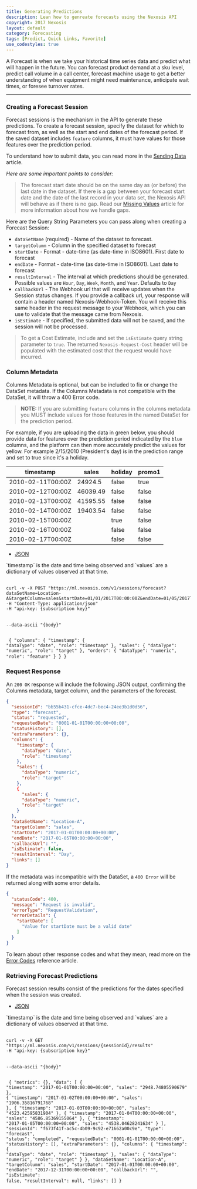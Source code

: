 ```yaml
---
title: Generating Predictions
description: Lean how to genreate forecasts using the Nexosis API
copyright: 2017 Nexosis 
layout: default
category: Forecasting
tags: [Predict, Quick Links, Favorite]
use_codestyles: true
---
```


A Forecast is when we take your historical time series data and predict what will happen in the future. You can forecast product demand at a sku level, predict call volume in a call center, forecast machine usage to get a better understanding of when equipment might need maintenance, anticipate wait times, or foresee turnover rates.

-----

### Creating a Forecast Session
Forecast sessions is the mechanism in the API to generate these predictions. To create a forecast session, specify the dataset for which to forecast from, as well as the start and end dates of the forecast period. If the saved dataset includes `feature` columns, it must have values for those features over the prediction period.

To understand how to submit data, you can read more in the [Sending Data](/guides/sendingdata) article.

*Here are some important points to consider:*
> The forecast start date should be on the same day as (or before) the last date in the dataset. If there is a gap between your forecast start date and the date of the last record in your data set, the Nexosis API will behave as if there is no gap. Read our [Missing Values](/guides/missingvalues) article for more information about how we handle gaps.


Here are the Query String Parameters you can pass along when creating a Forecast Session:
* `dataSetName` (required) - Name of the dataset to forecast. 
* `targetColumn` - Column in the specified dataset to forecast
* `startDate` - Format - date-time (as date-time in ISO8601). First date to forecast
* `endDate` - Format - date-time (as date-time in ISO8601). Last date to forecast
* `resultInterval` - The interval at which predictions should be generated. Possible values are `Hour`, `Day`, `Week`, `Month`, and `Year`. Defaults to `Day`
* `callbackUrl` - The Webhook url that will receive updates when the Session status changes. If you provide a callback url, your response will contain a header named Nexosis-Webhook-Token. You will receive this same header in the request message to your Webhook, which you can use to validate that the message came from Nexosis.
* `isEstimate` - If specified, the submitted data will not be saved, and the session will not be processed. 

> To get a Cost Estimate, include and set the `isEstimate` query string parameter to `true`. The returned `Nexosis-Request-Cost` header will be populated with the estimated cost that the request would have incurred.

### Column Metadata

Columns Metadata is optional, but can be included to fix or change the DataSet metadata. If the Columns Metadata is not compatible with the DataSet, it will throw a 400 Error code. 

> <b>NOTE:</b> If you are submitting `feature` columns in the columns metadata you MUST include values for those features in the named DataSet for the prediction period.

For example, if you are uploading the data in green below, you should provide data for features over the prediction period indicated by the `blue` columns, and the platform can then more accurately predict the values for yellow. For example 2/15/2010 (President's day) is in the prediction range and set to true since it's a holiday.

<table class="table table-bordered mb20">
    <thead>
        <tr>
            <th>timestamp</th>
            <th>sales</th>
            <th>holiday</th>
            <th>promo1</th>
        </tr>
    </thead>
    <tbody>
        <tr class="success">
            <td>2010-02-11T00:00Z</td>
            <td class="right">24924.5</td>
            <td>false</td>
            <td>true</td>
        </tr>
        <tr class="success">
            <td>2010-02-12T00:00Z</td>
            <td class="right">46039.49</td>
            <td>false</td>
            <td>false</td>
        </tr>
        <tr class="success">
            <td>2010-02-13T00:00Z</td>
            <td class="right">41595.55</td>
            <td>false</td>
            <td>false</td>
        </tr>
        <tr class="success">
            <td>2010-02-14T00:00Z</td>
            <td class="right">19403.54</td>
            <td>false</td>
            <td>false</td>
        </tr>
        <tr class="info">
            <td>2010-02-15T00:00Z</td>
            <td class="warning"></td>
            <td>true</td>
            <td>false</td>
        </tr>
        <tr class="info">
            <td>2010-02-16T00:00Z</td>
            <td class="warning"></td>
            <td>false</td>
            <td>false</td>
        </tr>
        <tr class="info">
            <td>2010-02-17T00:00Z</td>
            <td class="warning"></td>
            <td>false</td>
            <td>false</td>
        </tr>                
    </tbody>
</table>

<ul id="profileTabs" class="nav nav-tabs">
    <li class="active"><a href="#json" data-toggle="tab">JSON</a></li>
</ul>
<div class="tab-content">
    <div role="tabpanel" class="tab-pane active" id="json">
      <p>`timestamp` is the date and time being observed and `values` are a dictionary of values observed at that time.</p>
      <pre class="language-bash">
        <code class="language-bash code-toolbar">
curl -v -X POST "https://ml.nexosis.com/v1/sessions/forecast?dataSetName=Location-A&targetColumn=sales&startDate=01/01/2017T00:00:00Z&endDate=01/05/2017T00:00:00Z&resultInterval=day"
-H "Content-Type: application/json"
-H "api-key: {subscription key}"

--data-ascii "{body}"
        </code>
      </pre>
       <pre class="language-javascript">
          <code class="language-json code-toolbar">
{
  "columns": {
    "timestamp": {
      "dataType": "date",
      "role": "timestamp"
    },
    "sales": {
      "dataType": "numeric",
      "role": "target"
    },
    "orders": {
      "dataType": "numeric",
      "role": "feature"
    }
  }
}
        </code>
      </pre>
    </div>
</div>

### Request Response

An `200 OK` response will include the following JSON output, confirming the Columns metadata, target column, and the parameters of the forecast.

``` json
{
  "sessionId": "bb55b431-cfce-4dc7-bec4-24ee3b1d0d56",
  "type": "forecast",
  "status": "requested",
  "requestedDate": "0001-01-01T00:00:00+00:00",
  "statusHistory": [],
  "extraParameters": {},
  "columns": {
    "timestamp": {
      "dataType": "date",
      "role": "timestamp"
    },
    "sales": {
      "dataType": "numeric",
      "role": "target"
    },
    {
      "sales": {
      "dataType": "numeric",
      "role": "target"
    }
  },
  "dataSetName": "Location-A",
  "targetColumn": "sales",
  "startDate": "2017-01-01T00:00:00+00:00",
  "endDate": "2017-01-05T00:00:00+00:00",
  "callbackUrl": "",
  "isEstimate": false,
  "resultInterval": "Day",
  "links": []
}
```


If the metadata was incompatible with the DataSet, a `400 Error` will be returned along with some error details.

``` json
{
  "statusCode": 400,
  "message": "Request is invalid",
  "errorType": "RequestValidation",
  "errorDetails": {
    "startDate": [
      "Value for startDate must be a valid date"
    ]
  }
}
```

To learn about other response codes and what they mean, read more on the [Error Codes](/guides/errorcodes) reference article.

### Retrieving Forecast Predictions

Forecast session results consist of the predictions for the dates specified when the session was created.

<ul id="profileTabs" class="nav nav-tabs">
    <li class="active"><a href="#json" data-toggle="tab">JSON</a></li>
</ul>
<div class="tab-content">
    <div role="tabpanel" class="tab-pane active" id="json">
      <p>`timestamp` is the date and time being observed and `values` are a dictionary of values observed at that time.</p>
      <pre class="language-bash">
        <code class="language-bash code-toolbar">
curl -v -X GET "https://ml.nexosis.com/v1/sessions/{sessionId}/results"
-H "api-key: {subscription key}"

--data-ascii "{body}"
        </code>
        </pre>
       <pre class="language-javascript">
          <code class="language-json code-toolbar">
{
  "metrics": {},
  "data": [
    {
      "timestamp": "2017-01-01T00:00:00+00:00",
      "sales": "2948.74805590679"
    },
    {
      "timestamp": "2017-01-02T00:00:00+00:00",
      "sales": "1906.35816791768"
    },
    {
      "timestamp": "2017-01-03T00:00:00+00:00",
      "sales": "4523.42595831904"
    },
    {
      "timestamp": "2017-01-04T00:00:00+00:00",
      "sales": "4586.85369155064"
    },
    {
      "timestamp": "2017-01-05T00:00:00+00:00",
      "sales": "4538.04628241634"
    }
  ],
  "sessionId": "f673f41f-ac5c-4b09-9c92-e71662a00c9e",
  "type": "forecast",
  "status": "completed",
  "requestedDate": "0001-01-01T00:00:00+00:00",
  "statusHistory": [],
  "extraParameters": {},
  "columns": {
    "timestamp": {
      "dataType": "date",
      "role": "timestamp"
    },
    "sales": {
      "dataType": "numeric",
      "role": "target"
    }
  },
  "dataSetName": "Location-A",
  "targetColumn": "sales",
  "startDate": "2017-01-01T00:00:00+00:00",
  "endDate": "2017-12-31T00:00:00+00:00",
  "callbackUrl": "",
  "isEstimate": false,
  "resultInterval": null,
  "links": []
}
        </code>
      </pre>
    </div>
</div>
